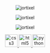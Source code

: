 <div align="center">
  <p><img src="https://github-readme-streak-stats.herokuapp.com/?user=jortixel&" alt="jortixel" /></p>

  <p><img src="https://github-readme-stats.vercel.app/api?username=jortixel&show_icons=true&locale=en" alt="jortixel" /></p>

  <p><img src="https://github-readme-stats.vercel.app/api/top-langs?username=jortixel&show_icons=true&locale=en&layout=compact" alt="jortixel" /></p>

  <p>
    <a href="https://developer.mozilla.org/en-US/docs/Web/css3" target="_blank" rel="noreferrer">
      <img src="https://skillicons.dev/icons?i=css" alt="css3" width="40" height="40"/>
    </a>
    <a href="https://developer.mozilla.org/en-US/docs/Web/html5" target="_blank" rel="noreferrer">
      <img src="https://skillicons.dev/icons?i=html" alt="html5" width="40" height="40"/>
    </a>
    <a href="https://developer.mozilla.org/en-US/docs/Web/python" target="_blank" rel="noreferrer">
      <img src="https://skillicons.dev/icons?i=py" alt="python" width="40" height="40"/>
    </a>
  </p>
</div>
